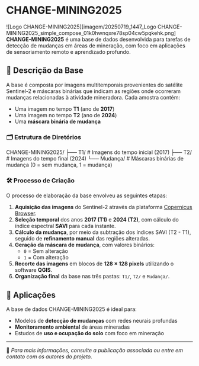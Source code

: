 # CHANGE-MINING2025

![Logo CHANGE-MINING2025][imagem/20250719_1447_Logo CHANGE-MINING2025_simple_compose_01k0hwnqxre78sp04cw5pqkehk.png]
**CHANGE-MINING2025** é uma base de dados desenvolvida para tarefas de detecção de mudanças em áreas de mineração, com foco em aplicações de sensoriamento remoto e aprendizado profundo.

## 📂 Descrição da Base

A base é composta por imagens multitemporais provenientes do satélite Sentinel-2 e máscaras binárias que indicam as regiões onde ocorreram mudanças relacionadas à atividade mineradora. Cada amostra contém:

- Uma imagem no tempo **T1** (ano de **2017**)
- Uma imagem no tempo **T2** (ano de **2024**)
- Uma **máscara binária de mudança**

### 🗂️ Estrutura de Diretórios

CHANGE-MINING2025/
├── T1/ # Imagens do tempo inicial (2017)
├── T2/ # Imagens do tempo final (2024)
└── Mudança/ # Máscaras binárias de mudança (0 = sem mudança, 1 = mudança)


### 🛠️ Processo de Criação

O processo de elaboração da base envolveu as seguintes etapas:

1. **Aquisição das imagens** do Sentinel-2 através da plataforma [Copernicus Browser](https://browser.dataspace.copernicus.eu/).
2. **Seleção temporal** dos anos **2017 (T1)** e **2024 (T2)**, com cálculo do índice espectral **SAVI** para cada instante.
3. **Cálculo da mudança**, por meio da subtração dos índices SAVI (T2 - T1), seguido de **refinamento manual** das regiões alteradas.
4. **Geração da máscara de mudança**, com valores binários:
   - `0` = Sem alteração
   - `1` = Com alteração
5. **Recorte das imagens** em blocos de **128 × 128 pixels** utilizando o software **QGIS**.
6. **Organização final** da base nas três pastas: `T1/`, `T2/` e `Mudança/`.

## 🚀 Aplicações

A base de dados CHANGE-MINING2025 é ideal para:

- Modelos de **detecção de mudanças** com redes neurais profundas
- **Monitoramento ambiental** de áreas mineradas
- Estudos de **uso e ocupação do solo** com foco em mineração

---

📌 *Para mais informações, consulte a publicação associada ou entre em contato com os autores do projeto.*
